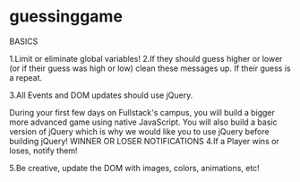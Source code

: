 # guessinggame
BASICS

1.Limit or eliminate global variables!
2.If they should guess higher or lower (or if their guess was high or low) clean these messages up. If their guess is a repeat.

3.All Events and DOM updates should use jQuery.

During your first few days on Fullstack's campus, you will build a bigger more advanced game using native JavaScript. You will also build a basic version of jQuery which is why we would like you to use jQuery before building jQuery!
WINNER OR LOSER NOTIFICATIONS
4.If a Player wins or loses, notify them!

5.Be creative, update the DOM with images, colors, animations, etc!
